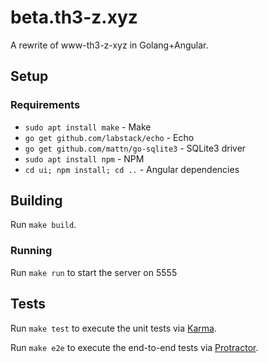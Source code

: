 # beta.th3-z.xyz

A rewrite of www-th3-z-xyz in Golang+Angular.

## Setup

### Requirements

* `sudo apt install make` - Make
* `go get github.com/labstack/echo` - Echo
* `go get github.com/mattn/go-sqlite3` - SQLite3 driver
* `sudo apt install npm` - NPM
* `cd ui; npm install; cd ..` - Angular dependencies

## Building

Run `make build`.

### Running

Run `make run` to start the server on 5555

## Tests

Run `make test` to execute the unit tests via
[Karma](https://karma-runner.github.io).

Run `make e2e` to execute the end-to-end tests via
[Protractor](http://www.protractortest.org/).


